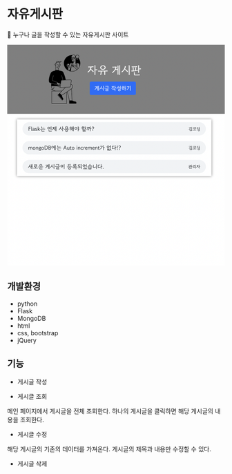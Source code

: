 # 자유게시판
📝 누구나 글을 작성할 수 있는 자유게시판 사이트 

![](2022-06-09-19-26-36.png)

## 개발환경
- python 
- Flask
- MongoDB
- html
- css, bootstrap
- jQuery 


## 기능
- 게시글 작성

- 게시글 조회

메인 페이지에서 게시글을 전체 조회한다.
하나의 게시글을 클릭하면 해당 게시글의 내용을 조회한다.
- 게시글 수정

해당 게시글의 기존의 데이터를 가져온다. 
게시글의 제목과 내용만 수정할 수 있다.
- 게시글 삭제
